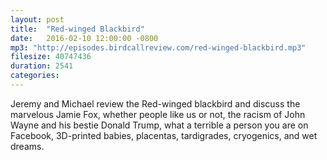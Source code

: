 ```yaml
---
layout: post
title:  "Red-winged Blackbird"
date:   2016-02-10 12:00:00 -0800
mp3: "http://episodes.birdcallreview.com/red-winged-blackbird.mp3"
filesize: 40747436
duration: 2541
categories: 
---
```


Jeremy and Michael review the Red-winged blackbird and discuss the marvelous Jamie Fox, whether people like us or not, the racism of John Wayne and his bestie Donald Trump, what a terrible a person you are on Facebook, 3D-printed babies, placentas, tardigrades, cryogenics, and wet dreams.
